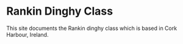 # Rankin Dinghy Class

This site documents the Rankin dinghy class which is based in Cork Harbour, Ireland.
